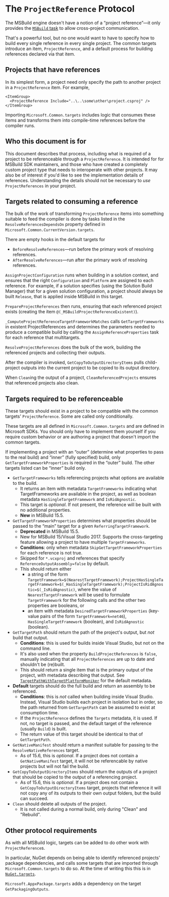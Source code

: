 # The `ProjectReference` Protocol

The MSBuild engine doesn't have a notion of a “project reference”—it only provides the [`MSBuild` task](https://docs.microsoft.com/en-us/visualstudio/msbuild/msbuild-task) to allow cross-project communication.

That's a powerful tool, but no one would want to have to specify how to build every single reference in every single project. The common targets introduce an item, `ProjectReference`, and a default process for building references declared via that item.

## Projects that have references

In its simplest form, a project need only specify the path to another project in a `ProjectReference` item. For example,

```csproj
<ItemGroup>
  <ProjectReference Include="..\..\some\other\project.csproj" />
</ItemGroup>
```

Importing `Microsoft.Common.targets` includes logic that consumes these items and transforms them into compile-time references before the compiler runs. 

## Who this document is for

This document describes that process, including what is required of a project to be referenceable through a `ProjectReference`. It is intended for for MSBuild SDK maintainers, and those who have created a completely custom project type that needs to interoperate with other projects. It may also be of interest if you'd like to see the implementation details of references. Understanding the details should not be necessary to _use_ `ProjectReferences` in your project.

## Targets related to consuming a reference

The bulk of the work of transforming `ProjectReference` items into something suitable to feed the compiler is done by tasks listed in the `ResolveReferencesDependsOn` property defined in `Microsoft.Common.CurrentVersion.targets`.

There are empty hooks in the default targets for

* `BeforeResolveReferences`—run before the primary work of resolving references.
* `AfterResolveReferences`—run after the primary work of resolving references.

`AssignProjectConfiguration` runs when building in a solution context, and ensures that the right `Configuration` and `Platform` are assigned to each reference. For example, if a solution specifies (using the Solution Build Manager) that for a given solution configuration, a project should always be built `Release`, that is applied inside MSBuild in this target.

`PrepareProjectReferences` then runs, ensuring that each referenced project exists (creating the item `@(_MSBuildProjectReferenceExistent)`).

`_ComputeProjectReferenceTargetFrameworkMatches` calls `GetTargetFrameworks` in existent ProjectReferences and determines the parameters needed to produce a compatible build by calling the `AssignReferenceProperties` task for each reference that multitargets.

`ResolveProjectReferences` does the bulk of the work, building the referenced projects and collecting their outputs.

After the compiler is invoked, `GetCopyToOutputDirectoryItems` pulls child-project outputs into the current project to be copied to its output directory.

When `Clean`ing the output of a project, `CleanReferencedProjects` ensures that referenced projects also clean.

## Targets required to be referenceable

These targets should exist in a project to be compatible with the common targets' `ProjectReference`. Some are called only conditionally.

These targets are all defined in `Microsoft.Common.targets` and are defined in Microsoft SDKs. You should only have to implement them yourself if you require custom behavior or are authoring a project that doesn't import the common targets.

If implementing a project with an “outer” (determine what properties to pass to the real build) and “inner” (fully specified) build, only `GetTargetFrameworkProperties` is required in the “outer” build. The other targets listed can be “inner” build only.

* `GetTargetFrameworks` tells referencing projects what options are available to the build.
  * It returns an item with metadata `TargetFrameworks` indicating what TargetFrameworks are available in the project, as well as boolean metadata `HasSingleTargetFramework` and `IsRidAgnostic`.
  * This target is _optional_. If not present, the reference will be built with no additional properties.
  * **New** in MSBuild 15.5.
* `GetTargetFrameworkProperties` determines what properties should be passed to the “main” target for a given `ReferringTargetFramework`.
  * **Deprecated** in MSBuild 15.5.
  * New for MSBuild 15/Visual Studio 2017. Supports the cross-targeting feature allowing a project to have multiple `TargetFrameworks`.
  * **Conditions**: only when metadata `SkipGetTargetFrameworkProperties` for each reference is not true.
  * Skipped for `*.vcxproj` and references that specify `ReferenceOutputAssembly=false` by default.
  * This should return either
    * a string of the form `TargetFramework=$(NearestTargetFramework);ProjectHasSingleTargetFramework=$(_HasSingleTargetFramework);ProjectIsRidAgnostic=$(_IsRidAgnostic)`, where the value of `NearestTargetFramework` will be used to formulate `TargetFramework` for the following calls and the other two properties are booleans, or
    * an item with metadata `DesiredTargetFrameworkProperties` (key-value pairs of the form `TargetFramework=net46`), `HasSingleTargetFramework` (boolean), and `IsRidAgnostic` (boolean).
* `GetTargetPath` should return the path of the project's output, but _not_ build that output.
  * **Conditions**: this is used for builds inside Visual Studio, but not on the command line.
  * It's also used when the property `BuildProjectReferences` is `false`, manually indicating that all `ProjectReferences` are up to date and shouldn't be (re)built.
  * This should return a single item that is the primary output of the project, with metadata describing that output. See [`TargetPathWithTargetPlatformMoniker`](https://github.com/Microsoft/msbuild/blob/080ef976a428f6ff7bf53ca5dd4ee637b3fe949c/src/Tasks/Microsoft.Common.CurrentVersion.targets#L1834-L1842) for the default metadata.
* **Default** targets should do the full build and return an assembly to be referenced.
  * **Conditions**: this is _not_ called when building inside Visual Studio. Instead, Visual Studio builds each project in isolation but in order, so the path returned from `GetTargetPath` can be assumed to exist at consumption time.
  * If the `ProjectReference` defines the `Targets` metadata, it is used. If not, no target is passed, and the default target of the reference (usually `Build`) is built.
  * The return value of this target should be identical to that of `GetTargetPath`.
* `GetNativeManifest` should return a manifest suitable for passing to the `ResolveNativeReferences` target.
  * As of 15.6, this is _optional_. If a project does not contain a `GetNativeManifest` target, it will not be referencable by native projects but will not fail the build.
* `GetCopyToOutputDirectoryItems` should return the outputs of a project that should be copied to the output of a referencing project.
  * As of 15.6, this is _optional_. If a project does not contain a `GetCopyToOutputDirectoryItems` target, projects that reference it will not copy any of its outputs to their own output folders, but the build can succeed.
* `Clean` should delete all outputs of the project.
  * It is not called during a normal build, only during "Clean" and "Rebuild".

## Other protocol requirements

As with all MSBuild logic, targets can be added to do other work with `ProjectReference`s.

In particular, NuGet depends on being able to identify referenced projects' package dependencies, and calls some targets that are imported through `Microsoft.Common.targets` to do so. At the time of writing this this is in [`NuGet.targets`](https://github.com/NuGet/NuGet.Client/blob/79264a74262354c1a8f899c2c9ddcaff58afaf62/src/NuGet.Core/NuGet.Build.Tasks/NuGet.targets).

`Microsoft.AppxPackage.targets` adds a dependency on the target `GetPackagingOutputs`.
